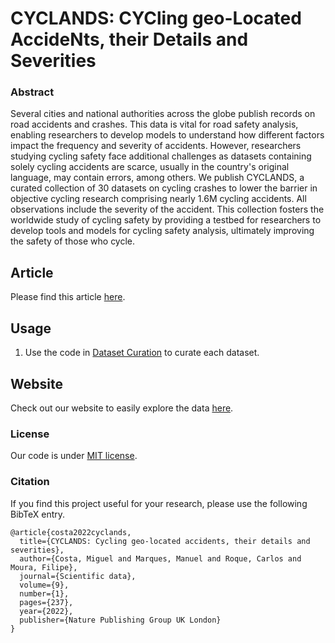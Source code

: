 # CYCLANDS: CYCling geo-Located AccideNts, their Details and Severities




### Abstract

Several cities and national authorities across the globe publish records on road accidents and crashes. This data is vital for road safety analysis, enabling researchers to develop models to understand how different factors impact the frequency and severity of accidents. However, researchers studying cycling safety face additional challenges as datasets containing solely cycling accidents are scarce, usually in the country's original language, may contain errors, among others. We publish CYCLANDS, a curated collection of 30 datasets on cycling crashes to lower the barrier in objective cycling research comprising nearly 1.6M cycling accidents. All observations include the severity of the accident. This collection fosters the worldwide study of cycling safety by providing a testbed for researchers to develop tools and models for cycling safety analysis, ultimately improving the safety of those who cycle.

## Article

Please find this article [here](https://www.nature.com/articles/s41597-022-01333-2).


## Usage

1. Use the code in [Dataset Curation](dataset_curation) to curate each dataset.


## Website

Check out our website to easily explore the data [here](https://ushift.tecnico.ulisboa.pt/cyclands).


### License

Our code is under [MIT license](LICENSE).


### Citation

If you find this project useful for your research, please use the following BibTeX entry.


```
@article{costa2022cyclands,
  title={CYCLANDS: Cycling geo-located accidents, their details and severities},
  author={Costa, Miguel and Marques, Manuel and Roque, Carlos and Moura, Filipe},
  journal={Scientific data},
  volume={9},
  number={1},
  pages={237},
  year={2022},
  publisher={Nature Publishing Group UK London}
}

```










